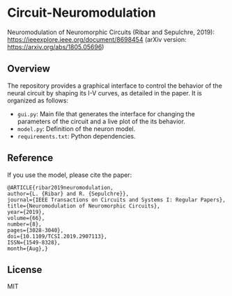 # Circuit-Neuromodulation
Neuromodulation of Neuromorphic Circuits (Ribar and Sepulchre, 2019): https://ieeexplore.ieee.org/document/8698454
(arXiv version: https://arxiv.org/abs/1805.05696)

## Overview
The repository provides a graphical interface to control the behavior of the neural circuit by shaping its I-V curves, as detailed in the paper. It is organized as follows:
- `gui.py`: Main file that generates the interface for changing the parameters of the circuit and a live plot of the its behavior.
- `model.py`: Definition of the neuron model.
- `requirements.txt`: Python dependencies.

## Reference
If you use the model, please cite the paper:

```
@ARTICLE{ribar2019neuromodulation,
author={L. {Ribar} and R. {Sepulchre}},
journal={IEEE Transactions on Circuits and Systems I: Regular Papers},
title={Neuromodulation of Neuromorphic Circuits},
year={2019},
volume={66},
number={8},
pages={3028-3040},
doi={10.1109/TCSI.2019.2907113},
ISSN={1549-8328},
month={Aug},}
```

## License
MIT
